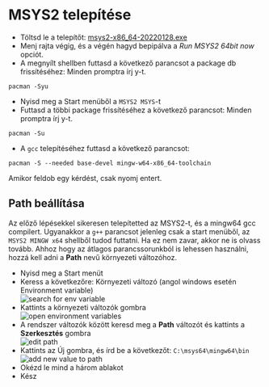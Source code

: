 # MSYS2 telepítése

- Töltsd le a telepítőt: [msys2-x86_64-20220128.exe](https://github.com/msys2/msys2-installer/releases/download/2022-01-28/msys2-x86_64-20220128.exe)
- Menj rajta végig, és a végén hagyd bepipálva a _Run MSYS2 64bit now_ opciót.
- A megnyílt shellben futtasd a következő parancsot a package db frissítéséhez:
  Minden promptra írj y-t.

```
pacman -Syu
```

- Nyisd meg a Start menüből a `MSYS2 MSYS`-t
- Futtasd a többi package frissítéséhez a következő parancsot:
  Minden promptra írj y-t.

```
pacman -Su
```

- A `gcc` telepítéséhez futtasd a következő parancsot:

```
pacman -S --needed base-devel mingw-w64-x86_64-toolchain
```

Amikor feldob egy kérdést, csak nyomj entert.

## Path beállítása

Az előző lépésekkel sikeresen telepítetted az MSYS2-t, és a mingw64 gcc compilert. Ugyanakkor a `g++` parancsot jelenleg csak a start menüből, az `MSYS2 MINGW x64` shellből tudod futtatni. Ha ez nem zavar, akkor ne is olvass tovább. Ahhoz hogy az átlagos parancssorunkból is lehessen használni, hozzá kell adni a **Path** nevű környezeti változóhoz.

- Nyisd meg a Start menüt
- Keress a következőre: Környezeti változó (angol windows esetén Environment variable)  
  ![search for env variable](https://cdn.sunstorm.rocks/img/avat10.png/nmm9vm)
- Kattints a környezeti változók gombra  
  ![open environment variables](https://cdn.sunstorm.rocks/img/6racdl.png/1a94be3)
- A rendszer változók között keresd meg a **Path** változót és kattints a **Szerkesztés** gombra  
  ![edit path](https://cdn.sunstorm.rocks/img/k6g3jq.png/69foak)
- Kattints az Új gombra, és írd be a következőt: `C:\msys64\mingw64\bin`  
  ![add new value to path](https://cdn.sunstorm.rocks/img/3hml6b.png/1oddrt8)
- Okézd le mind a három ablakot
- Kész

